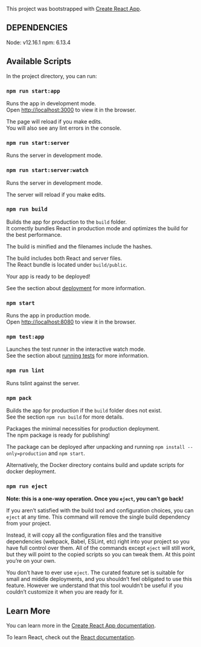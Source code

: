 This project was bootstrapped with [Create React App](https://github.com/facebook/create-react-app).

## DEPENDENCIES
Node: v12.16.1
npm: 6.13.4

## Available Scripts

In the project directory, you can run:

### `npm run start:app`

Runs the app in development mode.<br />
Open [http://localhost:3000](http://localhost:3000) to view it in the browser.

The page will reload if you make edits.<br />
You will also see any lint errors in the console.

### `npm run start:server`

Runs the server in development mode.<br />

### `npm run start:server:watch`

Runs the server in development mode.<br />

The server will reload if you make edits.<br />

### `npm run build`

Builds the app for production to the `build` folder.<br />
It correctly bundles React in production mode and optimizes the build for the best performance.

The build is minified and the filenames include the hashes.<br />

The build includes both React and server files.<br />
The React bundle is located under `build/public`.

Your app is ready to be deployed!

See the section about [deployment](https://facebook.github.io/create-react-app/docs/deployment) for more information.

### `npm start`

Runs the app in production mode.<br />
Open [http://localhost:8080](http://localhost:8080) to view it in the browser.

### `npm test:app`

Launches the test runner in the interactive watch mode.<br />
See the section about [running tests](https://facebook.github.io/create-react-app/docs/running-tests) for more information.

### `npm run lint`

Runs tslint against the server.<br />

### `npm pack`

Builds the app for production if the `build` folder does not exist.<br />
See the section `npm run build` for more details.

Packages the minimal necessities for production deployment.<br />
The npm package is ready for publishing!

The package can be deployed after unpacking and running `npm install --only=production` and `npm start`.

Alternatively, the Docker directory contains build and update scripts for docker deployment.

### `npm run eject`

**Note: this is a one-way operation. Once you `eject`, you can’t go back!**

If you aren’t satisfied with the build tool and configuration choices, you can `eject` at any time. This command will remove the single build dependency from your project.

Instead, it will copy all the configuration files and the transitive dependencies (webpack, Babel, ESLint, etc) right into your project so you have full control over them. All of the commands except `eject` will still work, but they will point to the copied scripts so you can tweak them. At this point you’re on your own.

You don’t have to ever use `eject`. The curated feature set is suitable for small and middle deployments, and you shouldn’t feel obligated to use this feature. However we understand that this tool wouldn’t be useful if you couldn’t customize it when you are ready for it.

## Learn More

You can learn more in the [Create React App documentation](https://facebook.github.io/create-react-app/docs/getting-started).

To learn React, check out the [React documentation](https://reactjs.org/).
